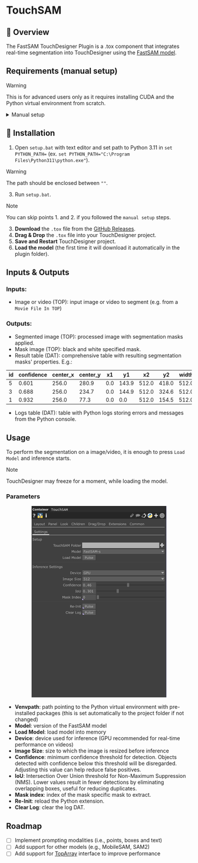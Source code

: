 # TouchSAM
## 🎨 Overview
The FastSAM TouchDesigner Plugin is a .tox component that integrates real-time segmentation into TouchDesigner using the [FastSAM model](https://docs.ultralytics.com/models/fast-sam/).

## Requirements (manual setup)
> [!WARNING]
> This is for advanced users only as it requires installing CUDA and the Python virtual environment from scratch.

<details>
  <summary>Manual setup</summary>

  1. Install Python [3.11.1](https://www.python.org/downloads/release/python-3111/)
  2. Install [CUDA Toolkit](https://developer.nvidia.com/cuda-11-8-0-download-archive) 11.8
  3. Install the required packages
  ```bash
  pip install torch torchvision torchaudio --index-url https://download.pytorch.org/whl/cu118 ultralytics
  ```
  4. Proceed with the `Installation` steps
</details>

## 🚀 Installation
1. Open `setup.bat` with text editor and set path to Python 3.11 in `set PYTHON_PATH=` (ex. `set PYTHON_PATH="C:\Program Files\Python311\python.exe"`).
> [!WARNING]
> The path should be enclosed between `""`.
3. Run `setup.bat`.
> [!NOTE]
> You can skip points 1. and 2. if you followed the `manual setup` steps.
3. **Download** the `.tox` file from the [GitHub Releases](https://github.com/nicola-corbellini/TouchSAM/releases).
4. **Drag & Drop** the `.tox` file into your TouchDesigner project.
5. **Save and Restart** TouchDesigner project.
6. **Load the model** (the first time it will download it automatically in the plugin folder).

## Inputs & Outputs

### Inputs:
- Image or video (TOP): input image or video to segment (e.g. from a `Movie File In TOP`)
### Outputs:
- Segmented image (TOP): processed image with segmentation masks applied.
- Mask image (TOP): black and white specified mask.
- Result table (DAT): comprehensive table with resulting segmentation masks' properties. E.g.:

| id | confidence | center_x | center_y | x1  | y1    |   x2  |   y2  | width | height |  area    |
|----|------------|----------|----------|-----|-------|-------|-------|-------|--------|----------|
| 5  | 0.601      | 256.0    | 280.9    | 0.0 | 143.9 | 512.0 | 418.0 | 512.0 | 274.1  | 140350.6 |
| 3  | 0.688      | 256.0    | 234.7    | 0.0 | 144.9 | 512.0 | 324.6 | 512.0 | 179.8  | 92042.8  |
| 1  | 0.932      | 256.0    | 77.3     | 0.0 | 0.0   | 512.0 | 154.5 | 512.0 | 154.5  | 79112.5  |

- Logs table (DAT): table with Python logs storing errors and messages from the Python console.

## Usage
To perform the segmentation on a image/video, it is enough to press `Load Model` and inference starts.
> [!NOTE]
> TouchDesigner may freeze for a moment, while loading the model.
### Parameters
<p align="center">
<img src="assets/image.png" width="366" height="518"/>
</p>

- **Venvpath**: path pointing to the Python virtual environment with pre-installed packages (this is set automatically to the project folder if not changed)
- **Model**: version of the FastSAM model
- **Load Model**: load model into memory
- **Device**: device used for inference (GPU recommended for real-time performance on videos)
- **Image Size**: size to which the image is resized before inference
- **Confidence**: minimum confidence threshold for detection. Objects detected with confidence below this threshold will be disregarded. Adjusting this value can help reduce false positives.
- **IoU**: Intersection Over Union threshold for Non-Maximum Suppression (NMS). Lower values result in fewer detections by eliminating overlapping boxes, useful for reducing duplicates.
- **Mask index**: index of the mask specific mask to extract.
- **Re-Init**: reload the Python extension.
- **Clear Log**: clear the log DAT.

## Roadmap
- [ ] Implement prompting modalities (i.e., points, boxes and text)
- [ ] Add support for other models (e.g., MobileSAM, SAM2)
- [ ] Add support for [TopArray](https://github.com/IntentDev/TopArray) interface to improve performance
